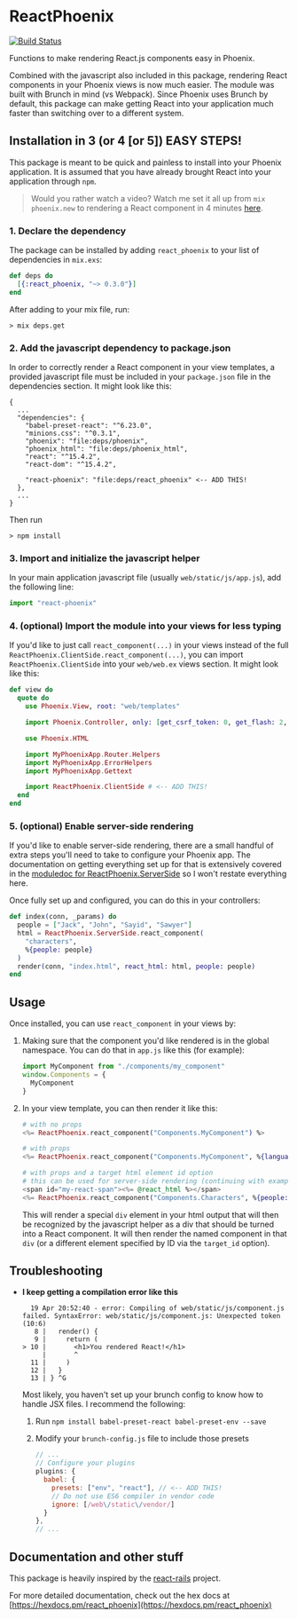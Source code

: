 # ReactPhoenix

[![Build Status](https://travis-ci.org/geolessel/react-phoenix.svg?branch=master)](https://travis-ci.org/geolessel/react-phoenix)

Functions to make rendering React.js components easy in Phoenix.

Combined with the javascript also included in this package, rendering React
components in your Phoenix views is now much easier. The module was built
with Brunch in mind (vs Webpack). Since Phoenix uses Brunch by default, this
package can make getting React into your application much faster than
switching over to a different system.


## Installation in 3 (or 4 [or 5]) EASY STEPS!

This package is meant to be quick and painless to install into your Phoenix
application. It is assumed that you have already brought React into your
application through `npm`.

> Would you rather watch a video? Watch me set it all up from `mix phoenix.new` to rendering
> a React component in 4 minutes [here](https://youtu.be/icwjAbck8yk).

### 1. Declare the dependency

The package can be installed by adding `react_phoenix` to your list of
dependencies in `mix.exs`:

```elixir
def deps do
  [{:react_phoenix, "~> 0.3.0"}]
end
```

After adding to your mix file, run:

```
> mix deps.get
```

### 2. Add the javascript dependency to package.json

In order to correctly render a React component in your view templates, a
provided javascript file must be included in your `package.json` file in
the dependencies section. It might look like this:

```
{
  ...
  "dependencies": {
    "babel-preset-react": "^6.23.0",
    "minions.css": "^0.3.1",
    "phoenix": "file:deps/phoenix",
    "phoenix_html": "file:deps/phoenix_html",
    "react": "^15.4.2",
    "react-dom": "^15.4.2",

    "react-phoenix": "file:deps/react_phoenix" <-- ADD THIS!
  },
  ...
}
```

Then run
```
> npm install
```

### 3. Import and initialize the javascript helper

In your main application javascript file (usually `web/static/js/app.js`), add the
following line:

```javascript
import "react-phoenix"
```

### 4. (optional) Import the module into your views for less typing

If you'd like to just call `react_component(...)` in your views instead of the full
`ReactPhoenix.ClientSide.react_component(...)`, you can import `ReactPhoenix.ClientSide`
into your `web/web.ex` views section. It might look like this:

```elixir
def view do
  quote do
    use Phoenix.View, root: "web/templates"

    import Phoenix.Controller, only: [get_csrf_token: 0, get_flash: 2, view_module: 1]

    use Phoenix.HTML

    import MyPhoenixApp.Router.Helpers
    import MyPhoenixApp.ErrorHelpers
    import MyPhoenixApp.Gettext

    import ReactPhoenix.ClientSide # <-- ADD THIS!
  end
end
```

### 5. (optional) Enable server-side rendering

If you'd like to enable server-side rendering, there are a small handful of extra
steps you'll need to take to configure your Phoenix app. The documentation on getting
everything set up for that is extensively covered in the
[moduledoc for ReactPhoenix.ServerSide](https://hexdocs.pm/react_phoenix/ReactPhoenix.ServerSide.html)
so I won't restate everything here.

Once fully set up and configured, you can do this in your controllers:

```elixir
def index(conn, _params) do
  people = ["Jack", "John", "Sayid", "Sawyer"]
  html = ReactPhoenix.ServerSide.react_component(
    "characters",
    %{people: people}
  )
  render(conn, "index.html", react_html: html, people: people)
end
```


## Usage

Once installed, you can use `react_component` in your views by:

1. Making sure that the component you'd like rendered is in the global namespace.
   You can do that in `app.js` like this (for example):
   
   ```javascript
   import MyComponent from "./components/my_component"
   window.Components = {
     MyComponent
   }
   ```

2. In your view template, you can then render it like this:

   ```elixir
   # with no props
   <%= ReactPhoenix.react_component("Components.MyComponent") %>

   # with props
   <%= ReactPhoenix.react_component("Components.MyComponent", %{language: "elixir", awesome: true}) %>

   # with props and a target html element id option
   # this can be used for server-side rendering (continuing with example from that section above)
   <span id="my-react-span"><%= @react_html %></span>
   <%= ReactPhoenix.react_component("Components.Characters", %{people: people}, target_id: "my-react-span") %>
   ```
   
   This will render a special `div` element in your html output that will then be recognized by the
   javascript helper as a div that should be turned into a React component. It will then render the
   named component in that `div` (or a different element specified by ID via the `target_id` option).


## Troubleshooting

* **I keep getting a compilation error like this**

  ```
    19 Apr 20:52:40 - error: Compiling of web/static/js/component.js failed. SyntaxError: web/static/js/component.js: Unexpected token (10:6)
     8 |   render() {
     9 |     return (
  > 10 |       <h1>You rendered React!</h1>
       |       ^
    11 |     )
    12 |   }
    13 | } ^G
  ```

  Most likely, you haven't set up your brunch config to know how to handle JSX files. I recommend
  the following:

  1. Run `npm install babel-preset-react babel-preset-env --save`
  2. Modify your `brunch-config.js` file to include those presets

      ```js
      // ...
      // Configure your plugins
      plugins: {
        babel: {
          presets: ["env", "react"], // <-- ADD THIS!
          // Do not use ES6 compiler in vendor code
          ignore: [/web\/static\/vendor/]
        }
      },
      // ...
      ```


## Documentation and other stuff

This package is heavily inspired by the [react-rails](https://github.com/reactjs/react-rails) project.

For more detailed documentation, check out the hex docs at 
[https://hexdocs.pm/react_phoenix](https://hexdocs.pm/react_phoenix)
